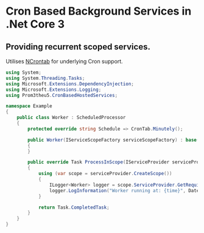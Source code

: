 # Cron Based Background Services in .Net Core 3
## Providing recurrent scoped services.

Utilises [NCrontab](https://github.com/atifaziz/NCrontab) for underlying Cron support.

```csharp
using System;
using System.Threading.Tasks;
using Microsoft.Extensions.DependencyInjection;
using Microsoft.Extensions.Logging;
using Prom3theu5.CronBasedHostedServices;

namespace Example
{
    public class Worker : ScheduledProcessor
    {
        protected override string Schedule => CronTab.Minutely();

        public Worker(IServiceScopeFactory serviceScopeFactory) : base(serviceScopeFactory)
        {
        }

        public override Task ProcessInScope(IServiceProvider serviceProvider)
        {
            using (var scope = serviceProvider.CreateScope())
            {
                ILogger<Worker> logger = scope.ServiceProvider.GetRequiredService <ILogger<Worker>>();
                logger.LogInformation("Worker running at: {time}", DateTimeOffset.Now);
            }

            return Task.CompletedTask;
        }
    }
}
````
